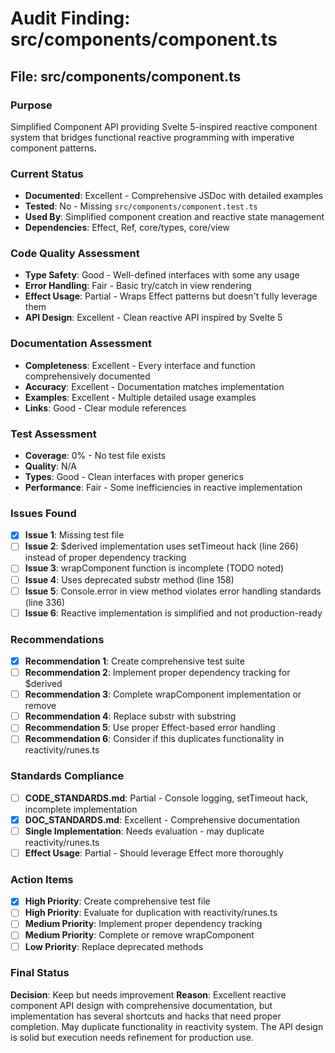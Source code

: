 # Audit Finding: src/components/component.ts

## File: src/components/component.ts

### Purpose
Simplified Component API providing Svelte 5-inspired reactive component system that bridges functional reactive programming with imperative component patterns.

### Current Status
- **Documented**: Excellent - Comprehensive JSDoc with detailed examples
- **Tested**: No - Missing `src/components/component.test.ts`
- **Used By**: Simplified component creation and reactive state management
- **Dependencies**: Effect, Ref, core/types, core/view

### Code Quality Assessment
- **Type Safety**: Good - Well-defined interfaces with some any usage
- **Error Handling**: Fair - Basic try/catch in view rendering
- **Effect Usage**: Partial - Wraps Effect patterns but doesn't fully leverage them
- **API Design**: Excellent - Clean reactive API inspired by Svelte 5

### Documentation Assessment
- **Completeness**: Excellent - Every interface and function comprehensively documented
- **Accuracy**: Excellent - Documentation matches implementation
- **Examples**: Excellent - Multiple detailed usage examples
- **Links**: Good - Clear module references

### Test Assessment
- **Coverage**: 0% - No test file exists
- **Quality**: N/A
- **Types**: Good - Clean interfaces with proper generics
- **Performance**: Fair - Some inefficiencies in reactive implementation

### Issues Found
- [x] **Issue 1**: Missing test file
- [ ] **Issue 2**: $derived implementation uses setTimeout hack (line 266) instead of proper dependency tracking
- [ ] **Issue 3**: wrapComponent function is incomplete (TODO noted)
- [ ] **Issue 4**: Uses deprecated substr method (line 158)
- [ ] **Issue 5**: Console.error in view method violates error handling standards (line 336)
- [ ] **Issue 6**: Reactive implementation is simplified and not production-ready

### Recommendations
- [x] **Recommendation 1**: Create comprehensive test suite
- [ ] **Recommendation 2**: Implement proper dependency tracking for $derived
- [ ] **Recommendation 3**: Complete wrapComponent implementation or remove
- [ ] **Recommendation 4**: Replace substr with substring
- [ ] **Recommendation 5**: Use proper Effect-based error handling
- [ ] **Recommendation 6**: Consider if this duplicates functionality in reactivity/runes.ts

### Standards Compliance
- [ ] **CODE_STANDARDS.md**: Partial - Console logging, setTimeout hack, incomplete implementation
- [x] **DOC_STANDARDS.md**: Excellent - Comprehensive documentation
- [ ] **Single Implementation**: Needs evaluation - may duplicate reactivity/runes.ts
- [ ] **Effect Usage**: Partial - Should leverage Effect more thoroughly

### Action Items
- [x] **High Priority**: Create comprehensive test file
- [ ] **High Priority**: Evaluate for duplication with reactivity/runes.ts
- [ ] **Medium Priority**: Implement proper dependency tracking
- [ ] **Medium Priority**: Complete or remove wrapComponent
- [ ] **Low Priority**: Replace deprecated methods

### Final Status
**Decision**: Keep but needs improvement
**Reason**: Excellent reactive component API design with comprehensive documentation, but implementation has several shortcuts and hacks that need proper completion. May duplicate functionality in reactivity system. The API design is solid but execution needs refinement for production use.